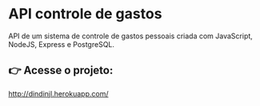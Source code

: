 # API controle de gastos

API de um sistema de controle de gastos pessoais criada com JavaScript, NodeJS, Express e PostgreSQL.

## :point_right: Acesse o projeto:
http://dindinjl.herokuapp.com/
